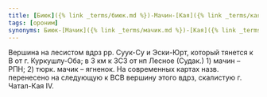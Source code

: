 ```yaml
---
title: [Биюк]({% link _terms/биюк.md %})-Мачин-[Кая]({% link _terms/кая.md %})
tags: [ороним]
synonyms: Биюк-[Мачик]({% link _terms/мачик.md %})-[Кая]({% link _terms/кая.md %})
---
```


Вершина на лесистом вдрз рр. Суук-Су и Эски-Юрт, который тянется к В от г.
Куркушлу-Оба; в 3 км к ЗСЗ от нп Лесное (Судак.) 1) мачин – РПН; 2) тюрк. мачик
– ягненок. На современных картах назв. перенесено на следующую к ВСВ вершину
этого вдрз, скалистую г. Чатал-Кая IV.
